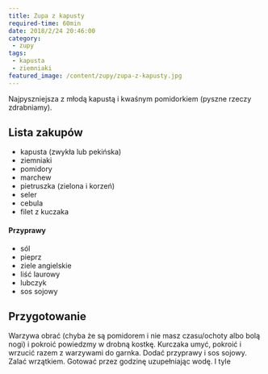 ```yaml
---
title: Zupa z kapusty
required-time: 60min
date: 2018/2/24 20:46:00
category: 
 - zupy
tags:
 - kapusta
 - ziemniaki
featured_image: /content/zupy/zupa-z-kapusty.jpg
---
```


Najpyszniejsza z młodą kapustą i kwaśnym pomidorkiem (pyszne rzeczy zdrabniamy).

<!-- more --> 

## Lista zakupów

 - kapusta (zwykła lub pekińska)
 - ziemniaki
 - pomidory
 - marchew
 - pietruszka (zielona i korzeń)
 - seler
 - cebula
 - filet z kuczaka
 
#### Przyprawy
 - sól
 - pieprz
 - ziele angielskie
 - liść laurowy
 - lubczyk
 - sos sojowy
 
## Przygotowanie

Warzywa obrać (chyba że są pomidorem i nie masz czasu/ochoty albo bolą nogi) i pokroić powiedzmy 
w drobną kostkę. Kurczaka umyć, pokroić i wrzucić razem z warzywami do garnka. Dodać przyprawy
i sos sojowy. Zalać wrzątkiem. Gotować przez godzinę uzupełniając wodę. I tyle
